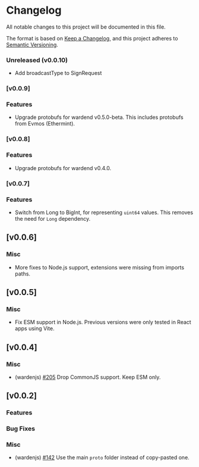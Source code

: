 <!--
Guiding Principles:

Changelogs are for humans, not machines.
There should be an entry for every single version.
The same types of changes should be grouped.
Versions and sections should be linkable.
The latest version comes first.
The release date of each version is displayed.
Mention whether you follow Semantic Versioning.

Usage:

Change log entries are to be added to the Unreleased section under the
appropriate stanza (see below). Each entry is required to include a tag and
the GitHub issue reference in the following format:

* (<tag>) \#<issue-number> message

The tag should consist of where the change is being made ex. (x/staking), (store)
The issue numbers will later be link-ified during the release process so you do
not have to worry about including a link manually, but you can if you wish.

Types of changes (Stanzas):

"Features" for new features.
"Improvements" for changes in existing functionality.
"Bug Fixes" for any bug fixes.
"API Breaking" for breaking exported APIs used by developers building on SDK.
"Consensus Breaking CHANGES" for any changes that result in a different AppState given same genesisState and txList.
Ref: https://keepachangelog.com/en/1.1.0/
-->

# Changelog

All notable changes to this project will be documented in this file.

The format is based on [Keep a Changelog](https://keepachangelog.com/en/1.1.0/),
and this project adheres to [Semantic Versioning](https://semver.org/spec/v2.0.0.html).

### Unreleased (v0.0.10)

- Add broadcastType to SignRequest

### [v0.0.9]

### Features

- Upgrade protobufs for wardend v0.5.0-beta. This includes protobufs from Evmos (Ethermint).

### [v0.0.8]

### Features

- Upgrade protobufs for wardend v0.4.0.

### [v0.0.7]

### Features

- Switch from Long to BigInt, for representing `uint64` values. This removes the need for `Long` dependency.

## [v0.0.6]

### Misc

- More fixes to Node.js support, extensions were missing from imports paths.

## [v0.0.5]

### Misc

- Fix ESM support in Node.js. Previous versions were only tested in React apps using Vite.

## [v0.0.4]

### Misc

- (wardenjs) [#205](https://github.com/warden-protocol/wardenprotocol/pull/205) Drop CommonJS support. Keep ESM only.

## [v0.0.2]

### Features

### Bug Fixes

### Misc

- (wardenjs) [#142](https://github.com/warden-protocol/wardenprotocol/pull/142) Use the main `proto` folder instead of copy-pasted one.
